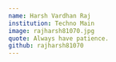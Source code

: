 ```yaml
---
name: Harsh Vardhan Raj
institution: Techno Main
image: rajharsh81070.jpg
quote: Always have patience.
github: rajharsh81070
---
```

